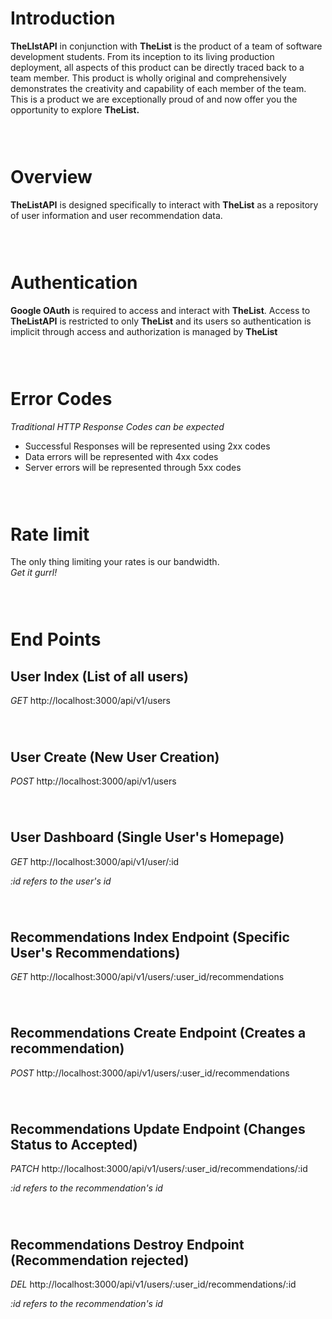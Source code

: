# Introduction

**TheLIstAPI** in conjunction with **TheList** is the product of a team of software development students. From its inception to its living production deployment, all aspects of this product can be directly traced back to a team member. This product is wholly original and comprehensively demonstrates the creativity and capability of each member of the team. This is a product we are exceptionally proud of and now offer you the opportunity to explore **TheList.**
### <br>
# Overview

**TheListAPI** is designed specifically to interact with **TheList** as a repository of user information and user recommendation data.
### <br>
# Authentication

**Google OAuth** is required to access and interact with **TheList**. Access to **TheListAPI** is restricted to only **TheList** and its users so authentication is implicit through access and authorization is managed by **TheList**
### <br>
# Error Codes

*Traditional HTTP Response Codes can be expected*
*   Successful Responses will be represented using 2xx codes
*   Data errors will be represented with 4xx codes
*   Server errors will be represented through 5xx codes
### <br>    

# Rate limit

The only thing limiting your rates is our bandwidth.  
*Get it gurrl!* 
### <br>

# End Points


 ## User Index (List of all users)
*GET*   http://localhost:3000/api/v1/users
###### <br> 

 ## User Create (New User Creation)
*POST* http://localhost:3000/api/v1/users
###### <br> 
 ## User Dashboard (Single User's Homepage)
*GET* http://localhost:3000/api/v1/user/:id 

<i>:id refers to the user's id</i>
###### <br> 
 ## Recommendations Index Endpoint (Specific User's Recommendations)
*GET* http://localhost:3000/api/v1/users/:user_id/recommendations
###### <br> 
 ## Recommendations Create Endpoint (Creates a recommendation)
*POST* http://localhost:3000/api/v1/users/:user_id/recommendations
###### <br> 
 ## Recommendations Update Endpoint (Changes Status to Accepted)
*PATCH* http://localhost:3000/api/v1/users/:user_id/recommendations/:id

<i>:id refers to the recommendation's id</i>
###### <br> 
 ## Recommendations Destroy Endpoint (Recommendation rejected)
*DEL* http://localhost:3000/api/v1/users/:user_id/recommendations/:id

<i>:id refers to the recommendation's id</i>
###### <br> 
